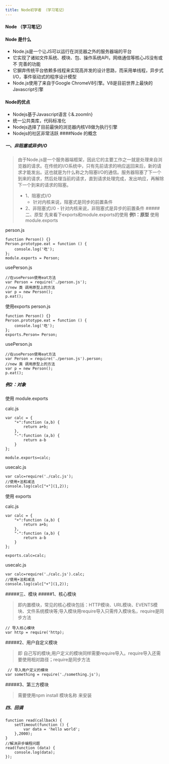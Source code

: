 ```yaml
---
title: Node初学者 （学习笔记）
---
```


#### Node （学习笔记）
#### Node 是什么
+ Node.js是一个让JS可以运行在浏览器之外的服务器端的平台 
+ 它实现了诸如文件系统、模块、包、操作系统API，网络通信等核心JS没有或不
完善的功能
+ 它摒弃传统平台依赖多线程来实现高并发的设计思路，而采用单线程，异步式
I/O，事件驱动式的程序设计模型
+ Node.js使用了来自于Google ChromeV8引擎。V8是目前世界上最快的
Javascript引擎
#### Node的优点
+ Nodejs基于Javascript语言 {:&.zoomIn}
+ 统一公共类库，代码标准化
+ Nodejs选择了目前最快的浏览器内核V8做为执行引擎
+ Nodejs的社区非常活跃
####Node 的概念
##### 一、非阻塞或异步I/O
> 由于Node.js是一个服务器端框架，因此它的主要工作之一就是处理来自浏览器的请求。在传统的I/O系统中，只有先前请求的响应返回来后，新的请求才能发出。这也就是为什么称之为阻塞I/O的通信。服务器阻塞了下一个到来的请求，然后处理当前的请求，直到请求处理完成，发出响应，再解除下一个到来的请求的阻塞。
> + 1、阻塞式I/O
>     - 针对内核来说，阻塞式是同步的前置条件
> + 2、非阻塞式I/0
>		- 针对内核来说，非阻塞式是异步的前置条件
#####二、原型
先来看下exports和module.exports的使用
**例1：原型**
 使用module.exports

person.js
```
function Person() {}
Person.prototype.eat = function () {
    console.log('吃');
};
module.exports = Person;
```
usePerson.js

```
//在usePerson使用eat方法
var Person = require('./person.js');
//new 类 调用原型上的方法
var p = new Person();
p.eat();
```


使用exports
person.js
```
function Person() {}
Person.prototype.eat = function () {
    console.log('吃');
};
exports.Person= Person; 
```
usePerson.js

```
//在usePerson使用eat方法
var Person = require('./person.js').person;
//new 类 调用原型上的方法
var p = new Person();
p.eat();
```
##### 例2：对象

使用 module.exports

calc.js
```
var calc = {
    "+":function (a,b) {
        return a+b;
    },
    "-":function (a,b) {
        return a-b
    }
};

module.exports=calc;
```
usecalc.js
```
var calc=require('./calc.js');
//使用+法和减法
console.log(calc["+"](1,2));
```
使用 exports

calc.js
```
var calc = {
    "+":function (a,b) {
        return a+b;
    },
    "-":function (a,b) {
        return a-b
    }
};

exports.calc=calc;
```
usecalc.js
```
var calc=require('./calc.js').calc;
//使用+法和减法
console.log(calc["+"](1,2));
```
#####三、模块
#####1、核心模块
> 即内置模块，常见的核心模块包括：HTTP模块、URL模块、EVENTS模块、文件系统模块等;导入模块用require导入只需传入模块名，require是同步方法
```
// 导入核心模块
var http = require('http);
```
#####2、用户自定义模块
>即 自己写的模块;用户定义的模块同样需要require导入。require导入还需要使用相对路径；require是同步方法
```
 // 导入用户定义的模块
var something = require('./something.js');
```
#####3、第三方模块
> 需要使用npm install 模块名称  来安装
##### 四、回调
```
function read(callback) {
    setTimeout(function () {
        var data = 'hello world';
    },2000);
}
//解决异步编程问题
read(function (data) {
    console.log(data);
});
```

